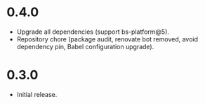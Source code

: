 # 0.4.0

- Upgrade all dependencies (support bs-platform@5).
- Repository chore (package audit, renovate bot removed, avoid dependency pin, Babel configuration upgrade).

# 0.3.0

- Initial release.
